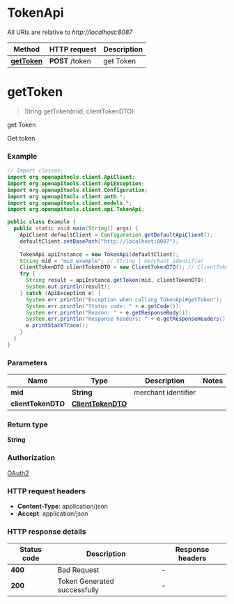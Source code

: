 # TokenApi

All URIs are relative to *http://localhost:8087*

Method | HTTP request | Description
------------- | ------------- | -------------
[**getToken**](TokenApi.md#getToken) | **POST** /token | get Token


<a name="getToken"></a>
# **getToken**
> String getToken(mid, clientTokenDTO)

get Token

Get token

### Example
```java
// Import classes:
import org.openapitools.client.ApiClient;
import org.openapitools.client.ApiException;
import org.openapitools.client.Configuration;
import org.openapitools.client.auth.*;
import org.openapitools.client.models.*;
import org.openapitools.client.api.TokenApi;

public class Example {
  public static void main(String[] args) {
    ApiClient defaultClient = Configuration.getDefaultApiClient();
    defaultClient.setBasePath("http://localhost:8087");
    
    TokenApi apiInstance = new TokenApi(defaultClient);
    String mid = "mid_example"; // String | merchant identifier
    ClientTokenDTO clientTokenDTO = new ClientTokenDTO(); // ClientTokenDTO | 
    try {
      String result = apiInstance.getToken(mid, clientTokenDTO);
      System.out.println(result);
    } catch (ApiException e) {
      System.err.println("Exception when calling TokenApi#getToken");
      System.err.println("Status code: " + e.getCode());
      System.err.println("Reason: " + e.getResponseBody());
      System.err.println("Response headers: " + e.getResponseHeaders());
      e.printStackTrace();
    }
  }
}
```

### Parameters

Name | Type | Description  | Notes
------------- | ------------- | ------------- | -------------
 **mid** | **String**| merchant identifier |
 **clientTokenDTO** | [**ClientTokenDTO**](ClientTokenDTO.md)|  |

### Return type

**String**

### Authorization

[OAuth2](../README.md#OAuth2)

### HTTP request headers

 - **Content-Type**: application/json
 - **Accept**: application/json

### HTTP response details
| Status code | Description | Response headers |
|-------------|-------------|------------------|
**400** | Bad Request |  -  |
**200** | Token Generated successfully |  -  |

